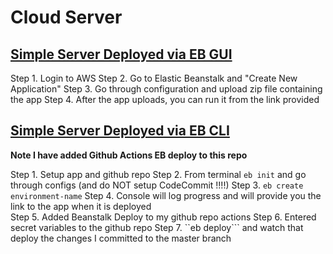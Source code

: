 # Cloud Server

## [Simple Server Deployed via EB GUI](http://basicserver-env.eba-rfnb6qc8.us-east-2.elasticbeanstalk.com/)

Step 1. Login to AWS
Step 2. Go to Elastic Beanstalk and "Create New Application"
Step 3. Go through configuration and upload zip file containing the app
Step 4. After the app uploads, you can run it from the link provided

## [Simple Server Deployed via EB CLI](http://eb-server-env.eba-5sckxcsm.us-west-2.elasticbeanstalk.com/)

**Note I have added Github Actions EB deploy to this repo**

Step 1. Setup app and github repo
Step 2. From terminal ```eb init``` and go through configs (and do NOT setup CodeCommit !!!!)
Step 3. ```eb create environment-name```
Step 4. Console will log progress and will provide you the link to the app when it is deployed  
Step 5. Added Beanstalk Deploy to my github repo actions
Step 6. Entered secret variables to the github repo
Step 7. ``eb deploy``` and watch that deploy the changes I committed to the master branch
